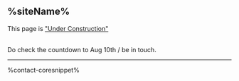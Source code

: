## %siteName%

This page is <a class="icon site-core" href="%world-url%">"Under Construction"</a><br /><br />

Do check the countdown to Aug 10th / be in touch.

<hr />

%contact-coresnippet%
